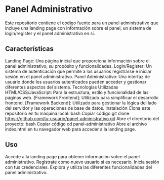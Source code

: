 # Panel Administrativo
Este repositorio contiene el código fuente para un panel administrativo que incluye una landing page con información sobre el panel, un sistema de login/register y el panel administrativo en sí.

## Características
Landing Page: Una página inicial que proporciona información sobre el panel administrativo, su propósito y funcionalidades.
Login/Register: Un sistema de autenticación que permite a los usuarios registrarse e iniciar sesión en el panel administrativo.
Panel Administrativo: Una interfaz de usuario donde los usuarios autenticados pueden acceder y gestionar diferentes aspectos del sistema.
Tecnologías Utilizadas
HTML/CSS/JavaScript: Para la estructura, estilo y funcionalidad de las páginas web.
[Framework Frontend]: Utilizado para simplificar el desarrollo frontend.
[Framework Backend]: Utilizado para gestionar la lógica del lado del servidor y las operaciones de base de datos.
Instalación
Clona este repositorio en tu máquina local:
bash
Copiar código
git clone https://github.com/tu-usuario/panel-administrativo.git
Abre el directorio del proyecto:
bash
Copiar código
cd panel-administrativo
Abre el archivo index.html en tu navegador web para acceder a la landing page.
## Uso
Accede a la landing page para obtener información sobre el panel administrativo.
Regístrate como nuevo usuario si es necesario.
Inicia sesión con tus credenciales.
Explora y utiliza las diferentes funcionalidades del panel administrativo.
